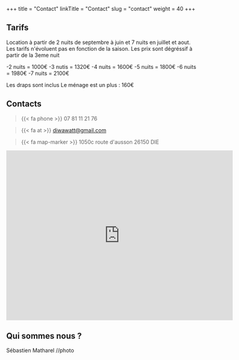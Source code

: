 +++
title = "Contact"
linkTitle = "Contact"
slug = "contact"
weight = 40
+++

## Tarifs
Location à partir de 2 nuits de septembre à juin et 7 nuits en juillet et aout. Les tarifs n'évoluent pas en fonction de la saison. Les prix sont dégréssif à partir de la 3eme nuit

-2 nuits = 1000€
-3 nutis = 1320€
-4 nuits = 1600€
-5 nuits = 1800€
-6 nuits = 1980€
-7 nuits = 2100€

Les draps sont inclus
Le ménage est un plus : 160€


## Contacts ## 

> {{< fa phone >}} 07 81 11 21 76

> {{< fa at >}} diwawatt@gmail.com

> {{< fa map-marker >}} 1050c route d'ausson 26150 DIE

<iframe src="https://www.google.com/maps/embed?pb=!1m18!1m12!1m3!1d2833.933701197773!2d5.378472376533459!3d44.74136938137577!2m3!1f0!2f0!3f0!3m2!1i1024!2i768!4f13.1!3m3!1m2!1s0x12cab7b61acc6f8b%3A0xe1155f185160aeb9!2sG%C3%AEte%20Au%20son%20du%20Diois!5e0!3m2!1sfr!2sfr!4v1711377259882!5m2!1sfr!2sfr" width="600" height="450" style="border:0;" allowfullscreen="" loading="lazy" referrerpolicy="no-referrer-when-downgrade"></iframe>

## Qui sommes nous ? ##
Sébastien Matharel //photo
